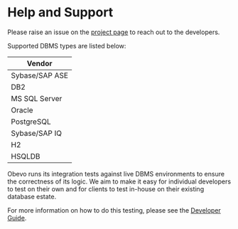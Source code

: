 <!--

    Copyright 2017 Goldman Sachs.
    Licensed under the Apache License, Version 2.0 (the "License");
    you may not use this file except in compliance with the License.
    You may obtain a copy of the License at

        http://www.apache.org/licenses/LICENSE-2.0

    Unless required by applicable law or agreed to in writing,
    software distributed under the License is distributed on an
    "AS IS" BASIS, WITHOUT WARRANTIES OR CONDITIONS OF ANY
    KIND, either express or implied.  See the License for the
    specific language governing permissions and limitations
    under the License.

-->

# Help and Support

Please raise an issue on the [project page](https://github.com/goldmansachs/obevo/issues) to reach out to the developers.

Supported DBMS types are listed below:

|Vendor|
|------|
|Sybase/SAP ASE|
|DB2|
|MS SQL Server|
|Oracle|
|PostgreSQL|
|Sybase/SAP IQ|
|H2|
|HSQLDB|


Obevo runs its integration tests against live DBMS environments to ensure the correctness of its logic. We aim to make
it easy for individual developers to test on their own and for clients to test in-house on their existing database estate.

For more information on how to do this testing, please see the [Developer Guide](developer-guide.html).
